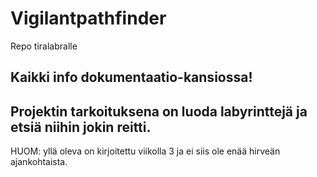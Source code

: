 # Vigilantpathfinder
Repo tiralabralle

Kaikki info dokumentaatio-kansiossa!
-------
Projektin tarkoituksena on luoda labyrinttejä ja etsiä niihin jokin reitti.
------------------------------------
HUOM: yllä oleva on kirjoitettu viikolla 3 ja ei siis ole enää hirveän ajankohtaista.